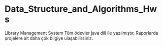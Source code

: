 # Data_Structure_and_Algorithms_Hws
Library Management System
Tüm ödevler java dili ile yazılmıştır. Raporlarda projelere ait daha çok bilgiye ulaşabilirsiniz.
